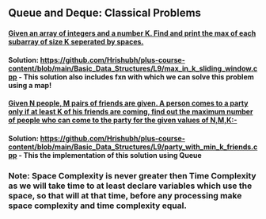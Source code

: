 ## Queue and Deque: Classical Problems
#### <ins> Given an array of integers and a number K. Find and print the max of each subarray of size K seperated by spaces.</ins>
#### Solution: https://github.com/Hrishubh/plus-course-content/blob/main/Basic_Data_Structures/L9/max_in_k_sliding_window.cpp - This solution also includes fxn with which we can solve this problem using a map!
#### <ins>Given N people, M pairs of friends are given. A person comes to a party only if at least K of his friends are coming, find out the maximum number of people who can come to the party for the given values of N,M,K:-</ins>
#### Solution: https://github.com/Hrishubh/plus-course-content/blob/main/Basic_Data_Structures/L9/party_with_min_k_friends.cpp - This the implementation of this solution using Queue

### <b>Note: Space Complexity is never greater then Time Complexity</b> as we will take time to at least declare variables which use the space, so that will at that time, before any processing make space complexity and time complexity equal.
